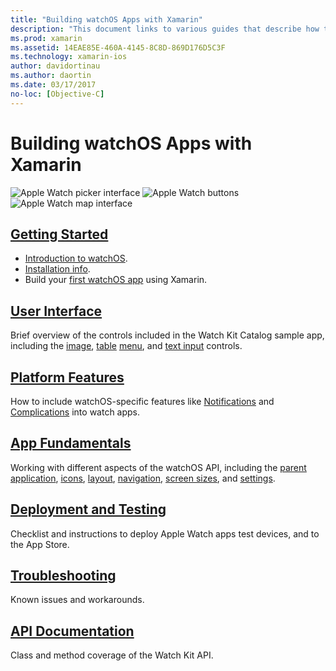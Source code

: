 ```yaml
---
title: "Building watchOS Apps with Xamarin"
description: "This document links to various guides that describe how to build watchOS apps with Xamarin. The linked guides discuss getting started, watchOS user interface controls, watchOS features, deployment and testing, and troubleshooting"
ms.prod: xamarin
ms.assetid: 14EAE85E-460A-4145-8C8D-869D176D5C3F
ms.technology: xamarin-ios
author: davidortinau
ms.author: daortin
ms.date: 03/17/2017
no-loc: [Objective-C]
---
```


# Building watchOS Apps with Xamarin

![Apple Watch picker interface](images/watch1.png) ![Apple Watch buttons](images/watch2.png) ![Apple Watch map interface](images/watch3.png)

<!-- watch images courtesy of http://infinitapps.com/bezel/ -->

## [Getting Started](~/ios/watchos/get-started/index.md)

* [Introduction to watchOS](~/ios/watchos/get-started/intro-to-watchos.md).
* [Installation info](~/ios/watchos/get-started/installation.md).
* Build your [first watchOS app](~/ios/watchos/get-started/hello-watch.md) using Xamarin.

## [User Interface](~/ios/watchos/user-interface/index.md)

Brief overview of the controls included in the Watch Kit Catalog sample app, including the
    [image](~/ios/watchos/user-interface/image.md),
    [table](~/ios/watchos/user-interface/menu.md)
    [menu](~/ios/watchos/user-interface/menu.md), and
    [text input](~/ios/watchos/user-interface/text-input.md) controls.

## [Platform Features](platform/index.md)

How to include watchOS-specific features like
[Notifications](~/ios/watchos/platform/notifications.md) and
[Complications](~/ios/watchos/platform/complications.md) into watch apps.

## [App Fundamentals](~/ios/watchos/app-fundamentals/index.md)

Working with different aspects of the watchOS API, including
    the [parent application](~/ios/watchos/app-fundamentals/parent-app.md),
    [icons](~/ios/watchos/app-fundamentals/icons.md),
    [layout](~/ios/watchos/app-fundamentals/layout.md),
    [navigation](~/ios/watchos/app-fundamentals/navigation.md),
    [screen sizes](~/ios/watchos/app-fundamentals/screen-sizes.md), and
    [settings](~/ios/watchos/app-fundamentals/settings.md).

## [Deployment and Testing](~/ios/watchos/deploy-test/index.md)

Checklist and instructions to deploy Apple Watch apps test devices, and to the App Store.

## [Troubleshooting](~/ios/watchos/troubleshooting.md)

Known issues and workarounds.

## [API Documentation](xref:WatchKit)

Class and method coverage of the Watch Kit API.
